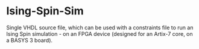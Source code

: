 # Ising-Spin-Sim

Single VHDL source file, which can be used with a constraints file to run an Ising Spin simulation - on an FPGA device (designed for an Artix-7 core, on a BASYS 3 board).


